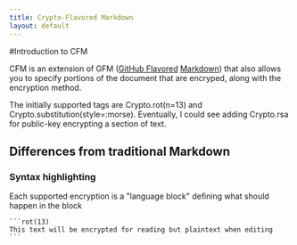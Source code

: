 ```yaml
---
title: Crypto-Flavored Markdown
layout: default
---
```


#Introduction to CFM

CFM is an extension of GFM ([GitHub Flavored](http://github.github.com/github-flavored-markdown/) [Markdown](http://daringfireball.net/projects/markdown/syntax)) that also allows you to specify portions of the document that are encryped, along with the encryption method.

The initially supported tags are Crypto.rot(n=13) and Crypto.substitution(style=:morse). Eventually, I could see adding Crypto.rsa for public-key encrypting a section of text.

Differences from traditional Markdown
-------------------------------------

### Syntax highlighting

Each supported encryption is a "language block" defining what should happen in the block

    ```rot(13)
    This text will be encrypted for reading but plaintext when editing
    ```


